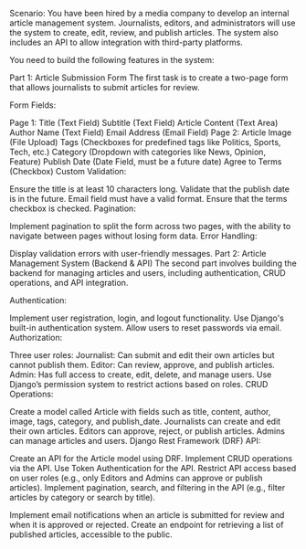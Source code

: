 Scenario: You have been hired by a media company to develop an internal article management system. Journalists, editors, and administrators will use the system to create, edit, review, and publish articles. The system also includes an API to allow integration with third-party platforms.

You need to build the following features in the system:

Part 1: Article Submission Form
The first task is to create a two-page form that allows journalists to submit articles for review.

Form Fields:

Page 1:
Title (Text Field)
Subtitle (Text Field)
Article Content (Text Area)
Author Name (Text Field)
Email Address (Email Field)
Page 2:
Article Image (File Upload)
Tags (Checkboxes for predefined tags like Politics, Sports, Tech, etc.)
Category (Dropdown with categories like News, Opinion, Feature)
Publish Date (Date Field, must be a future date)
Agree to Terms (Checkbox)
Custom Validation:

Ensure the title is at least 10 characters long.
Validate that the publish date is in the future.
Email field must have a valid format.
Ensure that the terms checkbox is checked.
Pagination:

Implement pagination to split the form across two pages, with the ability to navigate between pages without losing form data.
Error Handling:

Display validation errors with user-friendly messages.
Part 2: Article Management System (Backend & API)
The second part involves building the backend for managing articles and users, including authentication, CRUD operations, and API integration.

Authentication:

Implement user registration, login, and logout functionality.
Use Django's built-in authentication system.
Allow users to reset passwords via email.
Authorization:

Three user roles:
Journalist: Can submit and edit their own articles but cannot publish them.
Editor: Can review, approve, and publish articles.
Admin: Has full access to create, edit, delete, and manage users.
Use Django’s permission system to restrict actions based on roles.
CRUD Operations:

Create a model called Article with fields such as title, content, author, image, tags, category, and publish_date.
Journalists can create and edit their own articles.
Editors can approve, reject, or publish articles.
Admins can manage articles and users.
Django Rest Framework (DRF) API:

Create an API for the Article model using DRF.
Implement CRUD operations via the API.
Use Token Authentication for the API.
Restrict API access based on user roles (e.g., only Editors and Admins can approve or publish articles).
Implement pagination, search, and filtering in the API (e.g., filter articles by category or search by title).

Implement email notifications when an article is submitted for review and when it is approved or rejected.
Create an endpoint for retrieving a list of published articles, accessible to the public.